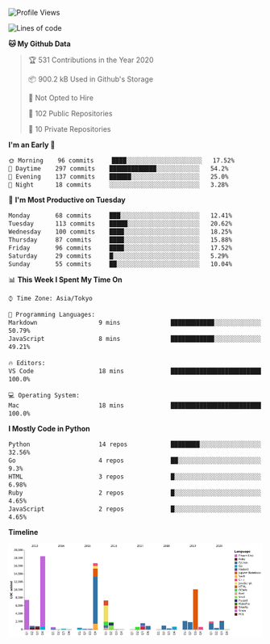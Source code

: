 <!--START_SECTION:waka-->
![Profile Views](http://img.shields.io/badge/Profile%20Views-0-blue)

![Lines of code](https://img.shields.io/badge/From%20Hello%20World%20I%27ve%20Written-6.0%20million%20lines%20of%20code-blue)

**🐱 My Github Data** 

> 🏆 531 Contributions in the Year 2020
 > 
> 📦 900.2 kB Used in Github's Storage 
 > 
> 🚫 Not Opted to Hire
 > 
> 📜 102 Public Repositories
 > 
> 🔑 10 Private Repositories 

**I'm an Early 🐤** 

```text
🌞 Morning    96 commits     ████░░░░░░░░░░░░░░░░░░░░░   17.52% 
🌆 Daytime    297 commits    █████████████░░░░░░░░░░░░   54.2% 
🌃 Evening    137 commits    ██████░░░░░░░░░░░░░░░░░░░   25.0% 
🌙 Night      18 commits     ░░░░░░░░░░░░░░░░░░░░░░░░░   3.28%

```
📅 **I'm Most Productive on Tuesday** 

```text
Monday       68 commits     ███░░░░░░░░░░░░░░░░░░░░░░   12.41% 
Tuesday      113 commits    █████░░░░░░░░░░░░░░░░░░░░   20.62% 
Wednesday    100 commits    ████░░░░░░░░░░░░░░░░░░░░░   18.25% 
Thursday     87 commits     ████░░░░░░░░░░░░░░░░░░░░░   15.88% 
Friday       96 commits     ████░░░░░░░░░░░░░░░░░░░░░   17.52% 
Saturday     29 commits     █░░░░░░░░░░░░░░░░░░░░░░░░   5.29% 
Sunday       55 commits     ██░░░░░░░░░░░░░░░░░░░░░░░   10.04%

```


📊 **This Week I Spent My Time On** 

```text
⌚︎ Time Zone: Asia/Tokyo

💬 Programming Languages: 
Markdown                 9 mins              ████████████░░░░░░░░░░░░░   50.79% 
JavaScript               8 mins              ████████████░░░░░░░░░░░░░   49.21%

🔥 Editors: 
VS Code                  18 mins             █████████████████████████   100.0%

💻 Operating System: 
Mac                      18 mins             █████████████████████████   100.0%

```

**I Mostly Code in Python** 

```text
Python                   14 repos            ████████░░░░░░░░░░░░░░░░░   32.56% 
Go                       4 repos             ██░░░░░░░░░░░░░░░░░░░░░░░   9.3% 
HTML                     3 repos             █░░░░░░░░░░░░░░░░░░░░░░░░   6.98% 
Ruby                     2 repos             █░░░░░░░░░░░░░░░░░░░░░░░░   4.65% 
JavaScript               2 repos             █░░░░░░░░░░░░░░░░░░░░░░░░   4.65%

```


**Timeline**

![Chart not found](https://github.com/takuan-osho/takuan-osho/blob/master/charts/bar_graph.png) 


<!--END_SECTION:waka-->

